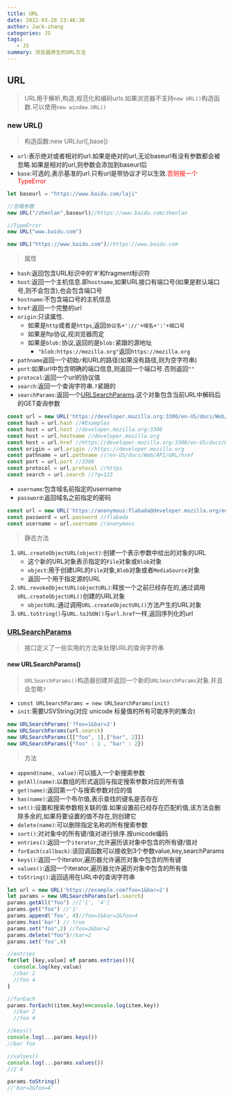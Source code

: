 ```yaml
---
title: URL
date: 2022-03-28 23:46:36
author: Jack-zhang
categories: JS
tags:
   - JS
summary: 浏览器原生的URL方法
---
```


## URL

> URL用于解析,构造,规范化和编码urls.如果浏览器不支持`new URL()`构造函数.可以使用`new window.URL()`

### new URL()

>构造函数:new URL(url[,base])

* `url`:表示绝对或者相对的url.如果是绝对的url,无论baseurl有没有参数都会被忽略.如果是相对的url,则参数会添加到baseurl后
* `base`:可选的,表示基准的url.只有url是带协议才可以生效.<span style="color:red">否则报一个TypeError</span>

```js
let baseurl = "https://www.baidu.com/laji"

//忽略参数
new URL("/zhenlan",baseurl)//https://www.baidu.com/zhenlan

//TypeError
new URL("www.baidu.com")

new URL("https://www.baidu.com")//https://www.baidu.com
```

>属性

* `hash`:返回包含URL标识中的'#'和fragment标识符
* `host`:返回一个主机信息.即`hostname`,如果URL接口有端口号(如果是默认端口号,则不会包含),也会包含端口号
* `hostname`:不包含端口号的主机信息
* `href`:返回一个完整的url
* `origin`:只读属性.
  * 如果是`http`或者是`https`,返回`协议名+'://'+域名+':'+端口号`
  * 如果是ftp协议,视浏览器而定
  * 如果是`blob:`协议,返回的是`blob:`紧跟的源地址
    * `"blob:https://mozilla.org"`返回`https://mozilla.org`
* `pathname`返回一个初始`/`和URL的路径(如果没有路径,则为空字符串)
* `port`:如果url中包含明确的端口信息,则返回一个端口号.否则返回`""`
* `protocol`:返回一个url的协议值
* `search`:返回一个查询字符串.`?`紧跟的
* `searchParams`:返回一个[URLSearchParams](https://developer.mozilla.org/zh-CN/docs/Web/API/URLSearchParams).这个对象包含当前URL中解码后的GET查询参数

```js
const url = new URL('https://developer.mozilla.org:3300/en-US/docs/Web/API/URL/href?q=123#Examples')
const hash = url.hash //#Examples
const host = url.host //developer.mozilla.org:3300
const host = url.hostname //developer.mozilla.org
const host = url.href //https://developer.mozilla.org:3300/en-US/docs/Web/API/URL/href#Examples
const origin = url.origin //https://developer.mozilla.org
const pathname = url.pathname ///en-US/docs/Web/API/URL/href
const port = url.port //3300
const protocol = url.protocol //https
const search = url.search //?q=123
```

* `username`:包含域名前指定的username
* `password`:返回域名之前指定的密码

```js
const url = new URL('https://anonymous:flabada@developer.mozilla.org/en-US/docs/Web/API/URL/password')
const password = url.password //flabada
const username = url.username //anonymous
```

>静态方法

1. `URL.createObjectURL(object)`:创建一个表示参数中给出的对象的URL
   * 这个新的URL对象表示指定的`File`对象或`Blob`对象
   * `object`:用于创建URL的`File`对象,`Blob`对象或者`MediaSource`对象
   * 返回一个用于指定源的URL
2. `URL.revokeObjectURL(objectURL)`:释放一个之前已经存在的,通过调用`URL.createObjectURL()`创建的URL对象
   * `objectURL`:通过调用`URL.createObjectURL()`方法产生的URL对象
3. `URL.toString()`与`URL.toJSON()`与`url.href`一样,返回序列化的url

### [URLSearchParams](https://developer.mozilla.org/zh-CN/docs/Web/API/URLSearchParams/append)

>接口定义了一些实用的方法来处理URL的查询字符串

#### new URLSearchParams()

>`URLSearchParams()`构造器创建并返回一个新的`URLSearchParams`对象.并且会忽略`?`

* `const URLSearchParams = new URLSearchParams(init)`
* `init`:需要USVString(对应 unicode 标量值的所有可能序列的集合)

```js
new URLSearchParams('?foo=1&bar=2')
new URLSearchParams(url.search)
new URLSearchParams([["foo", 1],["bar", 2]])
new URLSearchParams({"foo" : 1 , "bar" : 2})
```

>方法

* `append(name, value)`:可以插入一个新搜索参数
* `getAll(name)`:以数组的形式返回与指定搜索参数对应的所有值
* `get(name)`:返回第一个与搜索参数对应的值
* `has(name)`:返回一个布尔值,表示查找的键名是否存在
* `set()`:设置和搜索参数相关联的值.如果设置前已经存在匹配的值,该方法会删除多余的,如果将要设置的值不存在,则创建它
* `delete(name)`:可以删除指定名称的所有搜索参数
* `sort()`:对对象中的所有键/值对进行排序.按unicode编码
* `entries()`:返回一个`iterator`,允许遍历该对象中包含的所有键/值对
* `forEach(callback)`:该回调函数可以接收到3个参数value,key,searchParams
* `keys()`:返回一个iterator,遍历器允许遍历对象中包含的所有键
* `values()`:返回一个iterator,遍历器允许遍历对象中包含的所有值
* `toString()`:返回适用在URL中的查询字符串

```js
let url = new URL('https://example.com?foo=1&bar=2')
let params = new URLSearchParams(url.search)
params.getAll("foo") //['1', '4']
params.get("foo") //'1'
params.append('foo', 4)//foo=1&bar=2&foo=4
params.has('bar') // true
params.set("foo",2) //foo=2&bar=2
params.delete("foo")//bar=2
params.set('foo',4)

//entries
for(let [key,value] of params.entries()){
  console.log(key,value)
  //bar 2
  //foo 4   
}

//forEach
params.forEach((item,key)=>console.log(item,key))
  //bar 2
  //foo 4  

//keys()
console.log(...params.keys())
//bar foo

//values()
console.log(...params.values())
//2 4

params.toString()
//'bar=2&foo=4'
```
